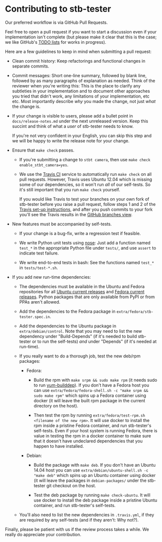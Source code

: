Contributing to stb-tester
==========================

Our preferred workflow is via GitHub Pull Requests.

Feel free to open a pull request if you want to start a discussion even if your
implementation isn't complete (but please make it clear that this is the case;
we like GitHub's [TODO lists] for works in progress).

Here are a few guidelines to keep in mind when submitting a pull request:

* Clean commit history: Keep refactorings and functional changes in separate
  commits.

* Commit messages: Short one-line summary, followed by blank line, followed by
  as many paragraphs of explanation as needed. Think of the reviewer when
  you're writing this: This is the place to clarify any subtleties in your
  implementation and to document other approaches you tried that didn't work,
  any limitations of your implementation, etc etc. Most importantly describe
  *why* you made the change, not just *what* the change is.

* If your change is visible to users, please add a bullet point in
  `docs/release-notes.md` under the next unreleased version. Keep this succint
  and think of what a *user* of stb-tester needs to know.

  If you're not very confident in your English, you can skip this step and we
  will be happy to write the release note for your change.

* Ensure that `make check` passes.

    * If you're submitting a change to `stbt camera`, then use
      `make check enable_stbt_camera=yes`.

    * We use the [Travis CI] service to automatically run `make check` on all
      pull requests. However, Travis uses Ubuntu 12.04 which is missing some
      of our dependencies, so it won't run *all* of our self-tests. So it's
      still important that you run `make check` yourself.

      If you would like Travis to test your branches on your own fork of
      stb-tester before you raise a pull request, follow steps 1 and 2 of the
      [Travis set-up instructions], and after you push commits to your fork
      you'll see the Travis results in the [GitHub branches view].

* New features must be accompanied by self-tests.

    * If your change is a bug-fix, write a regression test if feasible.

    * We write Python unit tests using [nose]: Just add a function named
      `test_*` in the appropriate Python file under `tests/`, and use `assert`
      to indicate test failure.

    * We write end-to-end tests in bash: See the functions named `test_*` in
      `tests/test-*.sh`.

* If you add new run-time dependencies:

    * The dependencies must be available in the Ubuntu and Fedora repositories
      for all [Ubuntu current releases] and [Fedora current releases]. Python
      packages that are only available from PyPI or from PPAs aren't allowed.

    * Add the dependencies to the Fedora package in
      `extra/fedora/stb-tester.spec.in`.

    * Add the dependencies to the Ubuntu package in `extra/debian/control`.
      Note that you may need to list the new dependency under "Build-Depends"
      (if it's needed to build stb-tester or to run the self-tests) *and*
      under "Depends" (if it's needed at run-time).

    * If you really want to do a thorough job, test the new deb/rpm packages:

        * Fedora:

            * Build the rpm with `make srpm && sudo make rpm` (it needs sudo to
              run [yum-builddep]). If you don't have a Fedora host you can use
              `extra/fedora/fedora-shell.sh -c "make srpm && sudo make rpm"`
              which spins up a Fedora container using docker (it will leave the
              built rpm package in the current directory on the host).

            * Then test the rpm by running `extra/fedora/test-rpm.sh <filename
              of the new rpm>`. It will use docker to install the rpm inside a
              pristine Fedora container, and run stb-tester's self-tests. Even
              if your host system is running Fedora, there is value in testing
              the rpm in a docker container to make sure that it doesn't have
              undeclared dependencies that you happen to have installed.

        * Debian:

            * Build the package with `make deb`. If you don't have an Ubuntu
              14.04 host you can use `extra/debian/ubuntu-shell.sh -c "make
              deb"` which spins up an Ubuntu container using docker (it will
              leave the packages in `debian-packages/` under the stb-tester git
              checkout on the host.

            * Test the deb package by running `make check-ubuntu`. It will use
              docker to install the deb package inside a pristine Ubuntu
              container, and run stb-tester's self-tests.

    * You'll also need to list the new dependencies in `.travis.yml`, if they
      are required by any self-tests (and if they aren't: Why not?).

Finally, please be patient with us if the review process takes a while. We
really do appreciate your contribution.


[TODO lists]: https://github.com/blog/1375%0A-task-lists-in-gfm-issues-pulls-comments
[nose]: https://nose.readthedocs.org/
[Travis CI]: https://travis-ci.org/
[Travis set-up instructions]: http://docs.travis-ci.com/user/getting-started/
[GitHub branches view]: https://github.com/stb-tester/stb-tester/branches
[Ubuntu current releases]: https://wiki.ubuntu.com/Releases#Current
[Fedora current releases]: https://fedoraproject.org/wiki/Releases#Current_Supported_Releases
[yum-builddep]: http://linuxmanpages.net/manpages/fedora21/man1/yum-builddep.1.html

